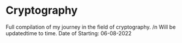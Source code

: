 # Cryptography
Full compilation of my journey in the field of cryptography. /n
Will be updatedtime to time.
Date of Starting: 06-08-2022
